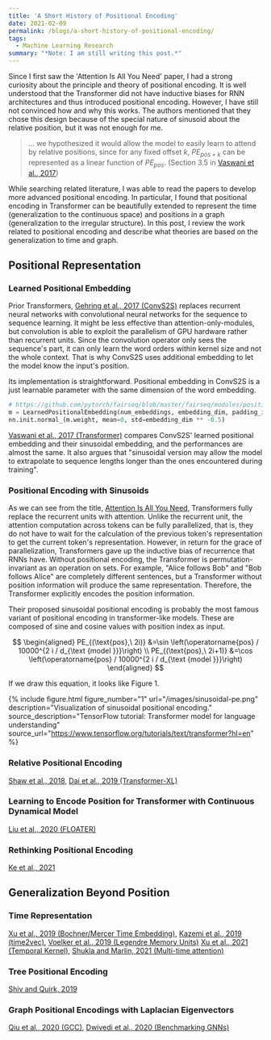 ```yaml
---
title: 'A Short History of Positional Encoding'
date: 2021-02-09
permalink: /blogs/a-short-history-of-positional-encoding/
tags:
  - Machine Learning Research
summary: "*Note: I am still writing this post.*"
---
```


Since I first saw the 'Attention Is All You Need' paper, I had a strong curiosity about the principle and theory of positional encoding.
It is well understood that the Transformer did not have inductive biases for RNN architectures and thus introduced positional encoding.
However, I have still not convinced how and why this works.
The authors mentioned that they chose this design because of the special nature of sinusoid about the relative position, but it was not enough for me.
> ... we hypothesized it would allow the model to easily learn to attend by relative positions, since for any fixed offset $k$, $PE_{pos+k}$ can be represented as a linear function of $PE_{pos}$. (Section 3.5 in [Vaswani et al., 2017](https://arxiv.org/abs/1706.03762))

While searching related literature, I was able to read the papers to develop more advanced positional encoding.
In particular, I found that positional encoding in Transformer can be beautifully extended to represent the time (generalization to the continuous space) and positions in a graph (generalization to the irregular structure).
In this post, I review the work related to positional encoding and describe what theories are based on the generalization to time and graph.

## Positional Representation

### Learned Positional Embedding

Prior Transformers, [Gehring et al., 2017 (ConvS2S)](https://arxiv.org/abs/1705.03122) replaces recurrent neural networks with convolutional neural networks for the sequence to sequence learning. It might be less effective than attention-only-modules, but convolution is able to exploit the parallelism of GPU hardware rather than recurrent units. Since the convolution operator only sees the sequence's part, it can only learn the word orders within kernel size and not the whole context. That is why ConvS2S uses additional embedding to let the model know the input's position.

Its implementation is straightforward. Positional embedding in ConvS2S is a just learnable parameter with the same dimension of the word embedding. 
```python
# https://github.com/pytorch/fairseq/blob/master/fairseq/modules/positional_embedding.py#L25-L26
m = LearnedPositionalEmbedding(num_embeddings, embedding_dim, padding_idx)
nn.init.normal_(m.weight, mean=0, std=embedding_dim ** -0.5)
```

[Vaswani et al., 2017 (Transformer)](https://arxiv.org/abs/1706.03762) compares ConvS2S' learned positional embedding and their sinusoidal embedding, and the performances are almost the same. It also argues that "sinusoidal version may allow the model to extrapolate to sequence lengths longer than the ones encountered during training".

### Positional Encoding with Sinusoids 

As we can see from the title, [Attention Is All You Need](https://arxiv.org/abs/1706.03762), Transformers fully replace the recurrent units with attention. Unlike the recurrent unit, the attention computation across tokens can be fully parallelized, that is, they do not have to wait for the calculation of the previous token's representation to get the current token's representation. However, in return for the grace of parallelization, Transformers gave up the inductive bias of recurrence that RNNs have. Without positional encoding, the Transformer is permutation-invariant as an operation on sets. For example, "Alice follows Bob" and "Bob follows Alice" are completely different sentences, but a Transformer without position information will produce the same representation. Therefore, the Transformer explicitly encodes the position information.

Their proposed sinusoidal positional encoding is probably the most famous variant of positional encoding in transformer-like models. These are composed of sine and cosine values with position index as input.

$$
\begin{aligned}
PE_{(\text{pos},\ 2i)} &=\sin \left(\operatorname{pos} / 10000^{2 i / d_{\text {model }}}\right) \\
PE_{(\text{pos},\ 2i+1)} &=\cos \left(\operatorname{pos} / 10000^{2 i / d_{\text {model }}}\right)
\end{aligned}
$$

If we draw this equation, it looks like Figure 1.

{% include figure.html
  figure_number="1"
  url="/images/sinusoidal-pe.png"
  description="Visualization of sinusoidal positional encoding."
  source_description="TensorFlow tutorial: Transformer model for language understanding"
  source_url="https://www.tensorflow.org/tutorials/text/transformer?hl=en"
%}

### Relative Positional Encoding

[Shaw et al., 2018](https://arxiv.org/abs/1803.02155),
[Dai et al., 2019 (Transformer-XL)](https://arxiv.org/abs/1901.02860)

### Learning to Encode Position for Transformer with Continuous Dynamical Model

[Liu et al., 2020 (FLOATER)](http://proceedings.mlr.press/v119/liu20n.html)

### Rethinking Positional Encoding

[Ke et al., 2021](https://openreview.net/forum?id=09-528y2Fgf)

## Generalization Beyond Position

### Time Representation

[Xu et al., 2019 (Bochner/Mercer Time Embedding)](https://arxiv.org/abs/1911.12864),
[Kazemi et al., 2019 (time2vec)](https://arxiv.org/abs/1907.05321),
[Voelker et al., 2019 (Legendre Memory Units)](https://papers.nips.cc/paper/2019/hash/952285b9b7e7a1be5aa7849f32ffff05-Abstract.html)
[Xu et al., 2021 (Temporal Kernel)](https://openreview.net/forum?id=whE31dn74cL),
[Shukla and Marlin, 2021 (Multi-time attention)](https://openreview.net/forum?id=mXbhcalKnYM)

### Tree Positional Encoding

[Shiv and Quirk, 2019](https://papers.nips.cc/paper/2019/hash/6e0917469214d8fbd8c517dcdc6b8dcf-Abstract.html)

### Graph Positional Encodings with Laplacian Eigenvectors

[Qiu et al., 2020 (GCC)](https://arxiv.org/abs/2006.09963),
[Dwivedi et al., 2020 (Benchmarking GNNs)](https://arxiv.org/abs/2003.00982v3)
